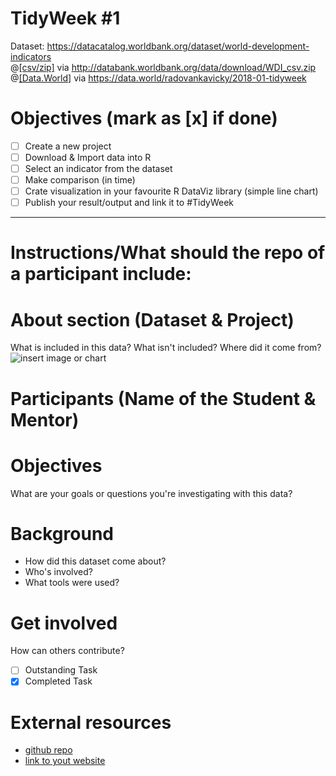 # TidyWeek #1

Dataset: https://datacatalog.worldbank.org/dataset/world-development-indicators <br>
@[[csv/zip]](http://databank.worldbank.org/data/download/WDI_csv.zip) via http://databank.worldbank.org/data/download/WDI_csv.zip <br>
@[[Data.World]](https://data.world/radovankavicky/2018-01-tidyweek) via https://data.world/radovankavicky/2018-01-tidyweek<br>

# Objectives (mark as [x] if done)
- [ ] Create a new project
- [ ] Download & Import data into R
- [ ] Select an indicator from the dataset
- [ ] Make comparison (in time)
- [ ] Crate visualization in your favourite R DataViz library (simple line chart)
- [ ] Publish your result/output and link it to #TidyWeek
-------------------------------------------------------------------------------------------
# Instructions/What should the repo of a participant include:

# About section (Dataset & Project)
What is included in this data? What isn't included? Where did it come from?
![insert image or chart](https://github.com/rfordatascience/tidyweek/blob/master/rest/31736571%20(1).png)

# Participants (Name of the Student & Mentor)

# Objectives 
What are your goals or questions you're investigating with this data?

# Background
* How did this dataset come about?
* Who's involved?
* What tools were used?

# Get involved
How can others contribute?
- [ ] Outstanding Task
- [x] Completed Task

# External resources
* [github repo](https://github.com/you/your-repo)
* [link to yout website](https://mywebsite.com)
